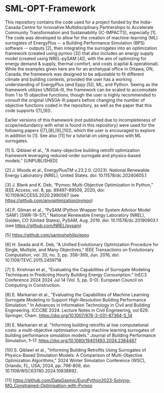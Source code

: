 # SML-OPT-Framework

This repository contains the code used for a project funded by the India-Canada Centre for Innovative Multidisciplinary Partnerships to Accelerate Community Transformation and Sustainability (IC-IMPACTS), especially [1]. The code was developed to allow for the creation of machine-learning (ML) surrogates of EnergyPlus -- a Building Performance Simulation (BPS) software -- outputs [2], then integrating the surrogates into an optimization framework (created using pymoo [3]) that also includes an energy supply model (created using NREL-pySAM [4]), with the aim of optimizing for energy demand & supply, thermal comfort, and costs (capital & operational). While the examples given here are for an archetypal office in Ottawa, ON, Canada, the framework was designed to be adjustable to fit different climate and building contexts, provided the user has a working understanding of EnergyPlus (and Eppy [5]), ML, and Python. Seeing as the framework utilizes UNSGA-III, the framework can be scaled to accomodate from 1 to 15 objective functions, though the user is highly recommended to consult the original UNSGA-III papers before changing the number of objective functions coded in the repository, as well as the paper that this code supports ([1],[6]). 

Earlier versions of this framework (not published due to incompleteness of scope/redundancy with what is found in this repository) were used for the following papers ([7],[8],[9],[10]), which the user is encouraged to explore in addition to [1]. See also [11] for a tutorial on using pymoo with ML surrogates.

[1] S. Qiblawi et al., "A many-objective building retrofit optimization framework leveraging reduced-order surrogate and physics-based models." [UNPUBLISHED]

[2] J. Woods et al., EnergyPlusTM v.23.2.0. (2023). National Renewable Energy Laboratory (NREL), United States. doi: 10.11578/dc.20240605.1

[3] J. Blank and K. Deb, “Pymoo: Multi-Objective Optimization in Python,” IEEE Access, vol. 8, pp. 89497–89509, 2020, doi: 10.1109/ACCESS.2020.2990567 (see https://github.com/anyoptimization/pymoo)

[4] P. Gilman et al., “PySAM (Python Wrapper for System Advisor Model ‘SAM’) [SWR-19-57],” National Renewable Energy Laboratory (NREL), Golden, CO (United States), PySAM, Aug. 2019. doi: 10.11578/dc.20190903.1 (see https://github.com/NREL/pysam)

[5] https://github.com/santoshphilip/eppy

[6] H. Seada and K. Deb, “A Unified Evolutionary Optimization Procedure for Single, Multiple, and Many Objectives,” IEEE Transactions on Evolutionary Computation, vol. 20, no. 3, pp. 358–369, Jun. 2016, doi: 10.1109/TEVC.2015.2459718

[7] S. Krishnan et al., "Evaluating the Capabilities of Surrogate Modeling Techniques in Predicting Hourly Building Energy Consumption." InEC3 Conference 2024 2024 Jul 14 (Vol. 5, pp. 0-0). European Council on Computing in Construction.

[8] E. Markarian et al., "Evaluating the Capabilities of Machine Learning Surrogate Modeling to Support High-Resolution Building Performance Simulation." In Advances in Information Technology in Civil and Building Engineering. ICCCBE 2024. Lecture Notes in Civil Engineering, vol 629. Springer, Cham. https://doi.org/10.1007/978-3-031-87364-5_14

[9] E. Markarian et al. "Informing building retrofits at low computational costs: a multi-objective optimisation using machine learning surrogates of building performance simulation models." Journal of Building Performance Simulation, 1–17. https://doi.org/10.1080/19401493.2024.2384487

[10] S. Qiblawi et al., "Informing Building Retrofits Using Surrogates of Physics-Based Simulation Models: A Comparison of Multi-Objective Optimization Algorithms," 2024 Winter Simulation Conference (WSC), Orlando, FL, USA, 2024, pp. 798-809, doi: 10.1109/WSC63780.2024.10838892.

[11] https://github.com/DataGasmic/EuroPython2023-Solving-MO_Constrained-Optimisation-with-Pymoo
